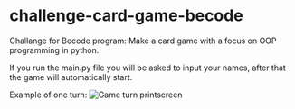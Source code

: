 # challenge-card-game-becode
Challange for Becode program: Make a card game with a focus on OOP programming in python.

If you run the main.py file you will be asked to input your names, after that the game will automatically start.

Example of one turn:
![Game turn printscreen](https://github.com/simonsny/challenge-card-game-becode/images/turn_screenshot.PNG?raw=true)
